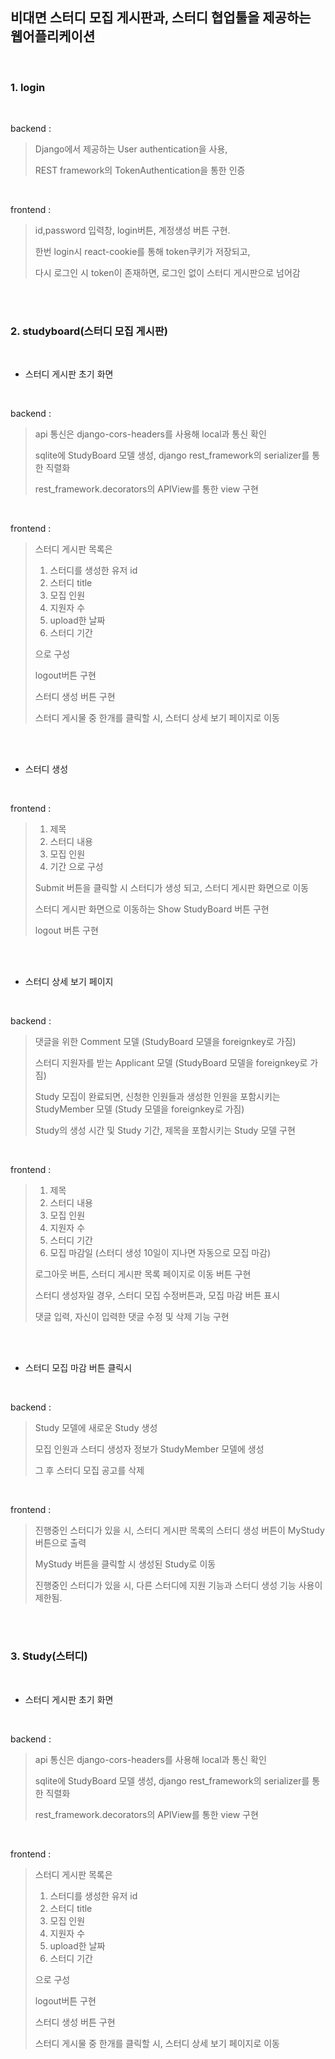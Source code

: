 ## 비대면 스터디 모집 게시판과,  스터디 협업툴을 제공하는 웹어플리케이션

<br/>

### 1. login   

<br/>


backend :  
> Django에서 제공하는 User authentication을 사용,
>     
> REST framework의 TokenAuthentication을 통한 인증

<br/>

frontend :
> id,password 입력창, login버튼, 계정생성 버튼 구현. 
> 
> 한번 login시 react-cookie를 통해 token쿠키가 저장되고,
>
> 다시 로그인 시 token이 존재하면, 로그인 없이 스터디 게시판으로 넘어감

<br/>

<br/>

### 2. studyboard(스터디 모집 게시판)   

<br/>

+ 스터디 게시판 초기 화면

<br/>

backend :  
> api 통신은 django-cors-headers를 사용해 local과 통신 확인
>     
> sqlite에 StudyBoard 모델 생성, django rest_framework의 serializer를 통한 직렬화
>
> rest_framework.decorators의 APIView를 통한 view 구현
>

<br/>

frontend :
> 스터디 게시판 목록은 
> 
> 1. 스터디를 생성한 유저 id
> 2. 스터디 title
> 3. 모집 인원 
> 4. 지원자 수 
> 5. upload한 날짜 
> 6. 스터디 기간 
> 
> 으로 구성
>
> logout버튼 구현
>
> 스터디 생성 버튼 구현 
>
> 스터디 게시물 중 한개를 클릭할 시, 스터디 상세 보기 페이지로 이동 

<br/>

<br/>

+ 스터디 생성

<br/>

frontend :
> 
> 1. 제목
> 2. 스터디 내용
> 3. 모집 인원 
> 4. 기간
> 으로 구성
>
> Submit 버튼을 클릭할 시 스터디가 생성 되고, 스터디 게시판 화면으로 이동
>
> 스터디 게시판 화면으로 이동하는 Show StudyBoard 버튼 구현
>
> logout 버튼 구현


<br/>

<br/>

+ 스터디 상세 보기 페이지

<br/>

backend :  
> 댓글을 위한 Comment 모델 (StudyBoard 모델을 foreignkey로 가짐)
> 
> 스터디 지원자를 받는 Applicant 모델 (StudyBoard 모델을 foreignkey로 가짐)
>
> Study 모집이 완료되면, 신청한 인원들과 생성한 인원을 포함시키는 StudyMember 모델 (Study 모델을 foreignkey로 가짐)
>
> Study의 생성 시간 및 Study 기간, 제목을 포함시키는 Study 모델 구현
>
>

<br/>

frontend :
> 1. 제목
> 2. 스터디 내용
> 3. 모집 인원
> 4. 지원자 수
> 5. 스터디 기간
> 6. 모집 마감일 (스터디 생성 10일이 지나면 자동으로 모집 마감)
>
> 로그아웃 버튼, 스터디 게시판 목록 페이지로 이동 버튼 구현
> 
> 스터디 생성자일 경우, 스터디 모집 수정버튼과, 모집 마감 버튼 표시
>
> 댓글 입력, 자신이 입력한 댓글 수정 및 삭제 기능 구현
>

<br/>

<br/>

+ 스터디 모집 마감 버튼 클릭시 

<br/>

backend :  
> 
> 
> Study 모델에 새로운 Study 생성
>
> 모집 인원과 스터디 생성자 정보가 StudyMember 모델에 생성 
> 
> 그 후 스터디 모집 공고를 삭제
>
>

<br/>

frontend :
> 진행중인 스터디가 있을 시, 스터디 게시판 목록의 스터디 생성 버튼이 MyStudy 버튼으로 출력
>
> MyStudy 버튼을 클릭할 시 생성된 Study로 이동
>
> 진행중인 스터디가 있을 시, 다른 스터디에 지원 기능과 스터디 생성 기능 사용이 제한됨. 
>



<br/>

<br/>

### 3. Study(스터디)   

<br/>

+ 스터디 게시판 초기 화면

<br/>

backend :  
> api 통신은 django-cors-headers를 사용해 local과 통신 확인
>     
> sqlite에 StudyBoard 모델 생성, django rest_framework의 serializer를 통한 직렬화
>
> rest_framework.decorators의 APIView를 통한 view 구현
>

<br/>

frontend :
> 스터디 게시판 목록은 
> 
> 1. 스터디를 생성한 유저 id
> 2. 스터디 title
> 3. 모집 인원 
> 4. 지원자 수 
> 5. upload한 날짜 
> 6. 스터디 기간 
> 
> 으로 구성
>
> logout버튼 구현
>
> 스터디 생성 버튼 구현 
>
> 스터디 게시물 중 한개를 클릭할 시, 스터디 상세 보기 페이지로 이동 



